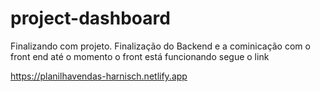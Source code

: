 # project-dashboard
Finalizando com projeto. Finalização do Backend e a cominicação com o front end até o momento o front está funcionando segue o link

https://planilhavendas-harnisch.netlify.app
